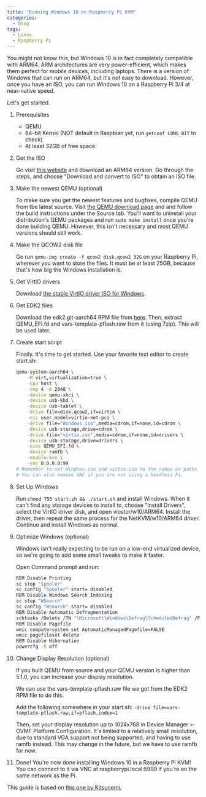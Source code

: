 ```yaml
---
title: "Running Windows 10 on Raspberry Pi KVM"
categories:
  - blog
tags:
  - Linux
  - Raspberry Pi
---
```

You might not know this, but Windows 10 is in fact completely compatible with ARM64. ARM architectures are very power-efficient, which makes them perfect for mobile devices, including laptops. There is a version of Windows that can run on ARM64, but it's not easy to download. However, once you have an ISO, you can run Windows 10 on a Raspberry Pi 3/4 at near-native speed.

Let's get started.

1. Prerequisites

   - QEMU
   - 64-bit Kernel (NOT default in Raspbian yet, run `getconf LONG_BIT` to check)
   - At least 32GB of free space

2. Get the ISO

    Go visit [this website](https://uupdump.net/known.php?q=arm64) and download an ARM64 version. Go through the steps, and choose "Download and convert to ISO" to obtain an ISO file.

3. Make the newest QEMU (optional)

    To make sure you get the newest features and bugfixes, compile QEMU from tbe latest source. Visit [the QEMU download page](https://www.qemu.org/download/) and and follow the build instructions under the Source tab. You'll want to uninstall your distribution's QEMU packages and run `sudo make install` once you're done building QEMU.
    However, this isn't necessary and most QEMU versions should still work.

4. Make the QCOW2 disk file

    Go run `qemu-img create -f qcow2 disk.qcow2 32G` on your Raspberry Pi, wherever you want to store the files. It must be at least 25GB, because that's how big the Windows installation is.

5. Get VirtIO drivers

    Download [the stable VirtIO driver ISO for Windows](https://github.com/virtio-win/virtio-win-pkg-scripts/blob/master/README.md).

6. Get EDK2 files

    Download the edk2.git-aarch64 RPM file from [here](https://www.kraxel.org/repos/jenkins/edk2/). Then, extract QEMU_EFI.fd and vars-template-pflash.raw from it (using 7zip). This will be used later.

7. Create start script

    Finally. It's time to get started.
    Use your favorite text editor to create start.sh:

    ```bash
    qemu-system-aarch64 \
        -M virt,virtualization=true \
        -cpu host \
        -smp 4 -m 2048 \
        -device qemu-xhci \
        -device usb-kbd \
        -device usb-tablet \
        -drive file=disk.qcow2,if=virtio \
        -nic user,model=virtio-net-pci \
        -drive file="Windows.iso",media=cdrom,if=none,id=cdrom \
        -device usb-storage,drive=cdrom \
        -drive file="virtio.iso",media=cdrom,if=none,id=drivers \
        -device usb-storage,drive=drivers \
        -bios QEMU_EFI.fd \
        -device ramfb \
        -enable-kvm \
        -vnc 0.0.0.0:99
    # Remember to set Windows.iso and virtio.iso to the names or paths of the ISO files you have. 
    # You can also remove VNC if you are not using a headless Pi.
    ```

8. Set Up Windows

    Run `chmod 755 start.sh && ./start.sh` and install Windows.
    When it can't find any storage devices to install to, choose "Install Drivers", select the VirtIO driver disk, and open viostor/w10/ARM64. Install the driver, then repeat the same process for the NetKVM/w10/ARM64 driver.
    Continue and install Windows as normal.

9. Optimize Windows (optional)

    Windows isn't really expecting to be run on a low-end virtualized device, so we're going to add some small tweaks to make it faster.

    Open Command prompt and run:

    ```bash
    REM Disable Printing
    sc stop "Spooler"
    sc config "Spooler" start= disabled
    REM Disable Windows Search Indexing
    sc stop "WSearch"
    sc config "WSearch" start= disabled
    REM Disable Automatic Defragmentation
    schtasks /Delete /TN "\Microsoft\Windows\Defrag\ScheduledDefrag" /F
    REM Disable Pagefile
    wmic computersystem set AutomaticManagedPagefile=FALSE
    wmic pagefileset delete
    REM Disable Hibernation
    powercfg -h off
    ```

10. Change Display Resolution (optional)

    If you built QEMU from source and your QEMU version is higher than 5.1.0, you can increase your display resolution.

    We can use the vars-template-pflash.raw file we got from the EDK2 RPM file to do this.

    Add the following somewhere in your start.sh:
    `-drive file=vars-template-pflash.raw,if=pflash,index=1`

    Then, set your display resolution up to 1024x768 in Device Manager > OVMF Platform Configuration. It's limited to a relatively small resolution, due to standard VGA support not being supported, and having to use ramfb instead. This may change in the future, but we have to use ramfb for now.

11. Done!
    You're now done installing Windows 10 in a Raspberry Pi KVM! You can connect to it via VNC at raspberrypi.local:5999 if you're on the same network as the Pi.

This guide is based on [this one by Kitsunemi.](https://kitsunemimi.pw/notes/posts/running-windows-10-for-arm64-in-a-qemu-virtual-machine.html)
